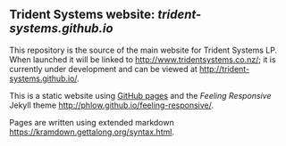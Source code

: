 ## Trident Systems website: *trident-systems.github.io*

This repository is the source of the main website for Trident Systems LP.  When launched it will be linked to <http://www.tridentsystems.co.nz/>; it is currently under development and can be viewed at <http://trident-systems.github.io/>.

This is a static website using [GitHub pages](https://pages.github.com/) and the *Feeling Responsive* Jekyll theme <http://phlow.github.io/feeling-responsive/>.

Pages are written using extended markdown <https://kramdown.gettalong.org/syntax.html>.
